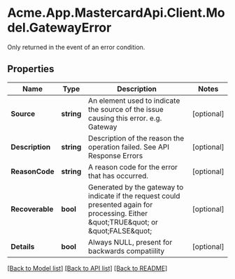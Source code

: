 # Acme.App.MastercardApi.Client.Model.GatewayError
Only returned in the event of an error condition.

## Properties

Name | Type | Description | Notes
------------ | ------------- | ------------- | -------------
**Source** | **string** | An element used to indicate the source of the issue causing this error. e.g. Gateway  | [optional] 
**Description** | **string** | Description of the reason the operation failed. See API Response Errors  | [optional] 
**ReasonCode** | **string** | A reason code for the error that has occurred.  | [optional] 
**Recoverable** | **bool** | Generated by the gateway to indicate if the request could presented again for processing. Either \&quot;TRUE\&quot; or \&quot;FALSE\&quot;  | [optional] 
**Details** | **bool** | Always NULL, present for backwards compatiility  | [optional] 

[[Back to Model list]](../README.md#documentation-for-models) [[Back to API list]](../README.md#documentation-for-api-endpoints) [[Back to README]](../README.md)

